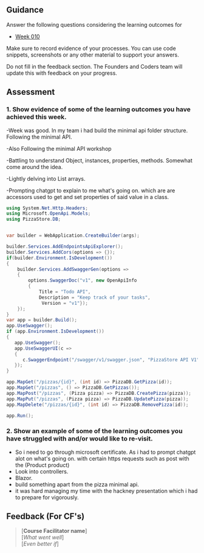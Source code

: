 ## Guidance
Answer the following questions considering the learning outcomes for
- [Week 010](https://learn.foundersandcoders.com/course/syllabus/developer/week10-project05-DOTNET-intro/learning-outcomes/)

Make sure to record evidence of your processes. You can use code snippets, screenshots or any other material to support your answers.

Do not fill in the feedback section. The Founders and Coders team will update this with feedback on your progress.

## Assessment
 ### 1. Show evidence of some of the learning outcomes you have achieved this week.
 
-Week was good. In my team i had build the minimal api folder structure. Following the minimal API. 

-Also Following the minimal API workshop

-Battling to understand Object, instances, properties, methods. Somewhat come around the idea.

-Lightly delving into List<T> arrays. 

-Prompting chatgpt to explain to me what's going on. which are are accessors used  to  get and set  properties of said value in a class. 

```csharp
using System.Net.Http.Headers;
using Microsoft.OpenApi.Models;
using PizzaStore.DB;


var builder = WebApplication.CreateBuilder(args);

builder.Services.AddEndpointsApiExplorer();
builder.Services.AddCors(options => {});
if(builder.Environment.IsDevelopment())
{
    builder.Services.AddSwaggerGen(options =>
    {
        options.SwaggerDoc("v1", new OpenApiInfo 
        { 
            Title = "Todo API", 
            Description = "Keep track of your tasks",
             Version = "v1"});
    });
}
var app = builder.Build();
app.UseSwagger();
if (app.Environment.IsDevelopment())
{
   app.UseSwagger();
   app.UseSwaggerUI(c =>
   {
      c.SwaggerEndpoint("/swagger/v1/swagger.json", "PizzaStore API V1");
   });
}

app.MapGet("/pizzas/{id}", (int id) => PizzaDB.GetPizza(id));
app.MapGet("/pizzas", () => PizzaDB.GetPizzas());
app.MapPost("/pizzas", (Pizza pizza) => PizzaDB.CreatePizza(pizza));
app.MapPut("/pizzas", (Pizza pizza) => PizzaDB.UpdatePizza(pizza));
app.MapDelete("/pizzas/{id}", (int id) => PizzaDB.RemovePizza(id));

app.Run();
```


 ### 2. Show an example of some of the learning outcomes you have struggled with and/or would like to re-visit.
- So i need to go through microsoft certificate. As i had to prompt chatgpt alot on what's going on. with certain https requests such as post with the (Product product) 
- Look into controllers.
- Blazor.
- build something apart from the pizza minimal api.
- it was hard managing my time with the hackney presentation which i had to prepare for vigorously.  


## Feedback (For CF's)
> [**Course Facilitator name**]  
> [*What went well*]  
> [*Even better if*]
